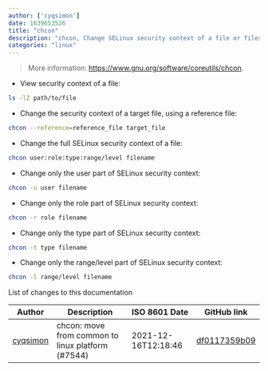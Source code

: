 ```yaml
---
author: ['cyqsimon']
date: 1639653526
title: "chcon"
description: "chcon, Change SELinux security context of a file or files/directories."
categories: "linux"
---
```

> More information: <https://www.gnu.org/software/coreutils/chcon>.

- View security context of a file:

```bash
ls -lZ path/to/file
```

- Change the security context of a target file, using a reference file:

```bash
chcon --reference=reference_file target_file
```

- Change the full SELinux security context of a file:

```bash
chcon user:role:type:range/level filename
```

- Change only the user part of SELinux security context:

```bash
chcon -u user filename
```

- Change only the role part of SELinux security context:

```bash
chcon -r role filename
```

- Change only the type part of SELinux security context:

```bash
chcon -t type filename
```

- Change only the range/level part of SELinux security context:

```bash
chcon -l range/level filename
```
List of changes to this documentation


Author | Description | ISO 8601 Date | GitHub link
------|-----|-----|-----
[cyqsimon](mailto:28627918+cyqsimon@users.noreply.github.com) | chcon: move from common to linux platform (#7544) | 2021-12-16T12:18:46 | [df0117359b09](https://github.com/tldr-pages/tldr/commit/df0117359b099af835e8d16c88ff631b7e71f804)

